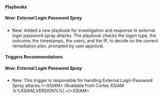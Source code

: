 
#### Playbooks

##### New: External Login Password Spray

- New: Added a new playbook for investigation and response to external login password spray attacks. The playbook checks the logon type, the outcome, the timestamps, the users, and the IP, to decide on the correct remediation plan, prompted by user approval. 


#### Triggers Recommendations

##### New: External Login Password Spray

- New: This trigger is responsible for handling External Login Password Spray attacks.<~XSIAM> (Available from Cortex XSIAM %%XSIAM_VERSION%%).</~XSIAM>
